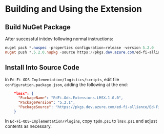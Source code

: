 # Building and Using the Extension

## Build NuGet Package

After successful initdev following normal instructions:

```powershell
nuget pack *.nuspec -properties configuration=release -version 5.2.0
nuget push *.5.2.0.nupkg -source https://pkgs.dev.azure.com/ed-fi-alliance/Ed-Fi-Alliance-OSS/_packaging/EdFi/nuget/v3/index.json -apikey az
```

## Install Into Source Code

In `Ed-Fi-ODS-Implementation/logistics/scripts`, edit file `configuration.package.json`, 
adding the following at the end:

```json
    "lmsx": {
      "PackageName": "EdFi.Ods.Extensions.LMSX.1.0.0",
      "PackageVersion": "5.2.1",
      "PackageSource": "https://pkgs.dev.azure.com/ed-fi-alliance/Ed-Fi-Alliance-OSS/_packaging/EdFi/nuget/v3/index.json"
    }
```

In `Ed-Fi-ODS-Implementation/Plugins`, copy `tpdm.ps1` to `lmsx.ps1` and adjust contents as necessary.

